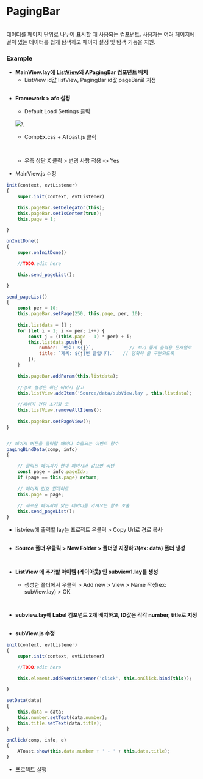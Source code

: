 # PagingBar

<figure><img src="../../.gitbook/assets/image (1) (1) (1) (1) (1) (1) (1) (1) (1) (1) (1) (1).png" alt=""><figcaption></figcaption></figure>

데이터를 페이지 단위로 나누어 표시할 때 사용되는 컴포넌트. 사용자는 여러 페이지에 걸쳐 있는 데이터를 쉽게 탐색하고  페이지 설정 및 탐색 기능을 지원.



### Example

* **MainView.lay에** [**ListView**](14-listview/)**와 APagingBar 컴포넌트 배치**
  * ListView id값 listView, PagingBar id값 pageBar로 지정

<figure><img src="../../.gitbook/assets/image (1) (1) (1) (1) (1) (1) (1) (1) (1) (1) (1) (1) (1).png" alt=""><figcaption></figcaption></figure>



*   **Framework > afc 설정**

    * Default Load Settings 클릭

    ![](../../.gitbook/assets/afc.png)\


    * CompEx.css + AToast.js 클릭

    <div align="left"><figure><img src="../../.gitbook/assets/image (2) (1) (1) (1) (1).png" alt=""><figcaption></figcaption></figure> <figure><img src="../../.gitbook/assets/image (6) (1) (1) (1) (1).png" alt=""><figcaption></figcaption></figure></div>



    * 우측 상단 X 클릭 > 변경 사항 적용 -> Yes


* MainView.js 수정

```javascript
init(context, evtListener)
{
    super.init(context, evtListener)

    this.pageBar.setDelegator(this);
    this.pageBar.setIsCenter(true);
    this.page = 1;

}

onInitDone()
{
    super.onInitDone()

    //TODO:edit here

    this.send_pageList();

}

send_pageList() 
{ 
    const per = 10;
    this.pageBar.setPage(250, this.page, per, 10); 
    
    this.listdata = [] ;
    for (let i = 1; i <= per; i++) {
        const j = ((this.page - 1) * per) + i;
        this.listdata.push({
            number: `번호: ${j}`,             // 보기 좋게 출력용 문자열로
            title: `제목: ${j}번 글입니다.`   // 명확히 줄 구분되도록
        });
    }

    this.pageBar.addParam(this.listdata);
    
    //경로 설정은 하단 이미지 참고
    this.listView.addItem('Source/data/subView.lay', this.listdata);
    
    //페이지 전환 초기화 코
    this.listView.removeAllItems();
    
    this.pageBar.setPageView();  
}


// 페이지 버튼을 클릭할 때마다 호출되는 이벤트 함수 
pagingBindData(comp, info) 
{ 

    // 클릭된 페이지가 현재 페이지와 같으면 리턴 
    const page = info.pageIdx; 
    if (page == this.page) return; 
    
    // 페이지 번호 업데이트 
    this.page = page; 
    
    // 새로운 페이지에 맞는 데이터를 가져오는 함수 호출 
    this.send_pageList(); 
}
```

* listview에 출력할 lay는 프로젝트 우클릭 > Copy Url로 경로 복사

<div align="left"><figure><img src="../../.gitbook/assets/image (7) (1) (1) (1).png" alt=""><figcaption></figcaption></figure></div>



* **Source 폴더 우클릭 > New Folder > 폴더명 지정하고(ex: data) 폴더 생성**

<div><figure><img src="../../.gitbook/assets/image (3) (1) (1) (1) (1).png" alt=""><figcaption></figcaption></figure> <figure><img src="../../.gitbook/assets/스크린샷 2025-07-10 111128.png" alt=""><figcaption></figcaption></figure></div>



*   **ListView 에 추가할 아이템 (레이아웃) 인 subview1.lay를 생성**

    * 생성한 폴더에서 우클릭 > Add new > View > Name 작성(ex: subView.lay) > OK

    <div align="left"><figure><img src="../../.gitbook/assets/image (4) (1) (1) (1) (1).png" alt=""><figcaption></figcaption></figure> <figure><img src="../../.gitbook/assets/스크린샷 2025-07-10 111824.png" alt=""><figcaption></figcaption></figure></div>





* **subview.lay에 Label 컴포넌트 2개 배치하고, ID값은 각각 number, title로 지정**

<figure><img src="../../.gitbook/assets/image (5) (1) (1) (1) (1).png" alt=""><figcaption></figcaption></figure>



* **subView.js 수정**

```javascript
init(context, evtListener)
{
    super.init(context, evtListener)

    //TODO:edit here

    this.element.addEventListener('click', this.onClick.bind(this));

}

setData(data)
{
    this.data = data;
    this.number.setText(data.number);
    this.title.setText(data.title);
}

onClick(comp, info, e)
{
    AToast.show(this.data.number + ' - ' + this.data.title);
}
```



* 프로젝트 실행

<div align="left"><figure><img src="../../.gitbook/assets/화면 녹화 중 2025-07-10 151449.gif" alt=""><figcaption></figcaption></figure></div>
